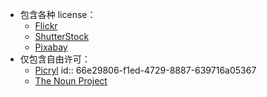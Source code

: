 - 包含各种 license：
	- [Flickr](https://flickr.com/)
	- [ShutterStock](https://www.shutterstock.com/)
	- [Pixabay](https://pixabay.com/)
- 仅包含自由许可：
	- [Picryl](https://picryl.com/)
	  id:: 66e29806-f1ed-4729-8887-639716a05367
	- [The Noun Project](https://thenounproject.com/)
